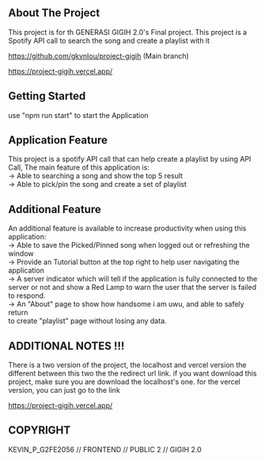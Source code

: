 ## About The Project

This project is for th GENERASI GIGIH 2.0's Final project.
This project is a Spotify API call to search the song and create a playlist with it

https://github.com/gkvnlou/project-gigih (Main branch)

https://project-gigih.vercel.app/

## Getting Started

use "npm run start" to start the Application

## Application Feature

This project is a spotify API call that can help create a playlist
by using API Call, The main feature of this application is:</br>
-> Able to searching a song and show the top 5 result</br>
-> Able to pick/pin the song and create a set of playlist

## Additional Feature

An additional feature is available to increase productivity when using this application:</br>
-> Able to save the Picked/Pinned song when logged out or refreshing the window</br>
-> Provide an Tutorial button at the top right to help user navigating the application</br>
-> A server indicator which will tell if the application is fully connected to the server or not
and show a Red Lamp to warn the user that the server is failed to respond.</br>
-> An "About" page to show how handsome i am uwu, and able to safely return</br>
to create "playlist" page without losing any data.

## ADDITIONAL NOTES !!!

There is a two version of the project, the localhost and vercel version
the different between this two the the redirect url link. if you want download this project,
make sure you are download the localhost's one. for the vercel version, you can just go to the link

https://project-gigih.vercel.app/

## COPYRIGHT

KEVIN_P_G2FE2056 // FRONTEND // PUBLIC 2 // GIGIH 2.0
